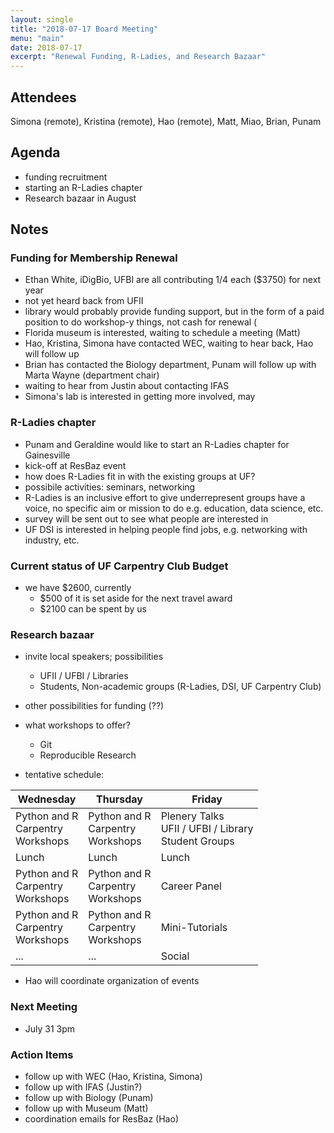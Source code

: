 ```yaml
---
layout: single
title: "2018-07-17 Board Meeting"
menu: "main"
date: 2018-07-17
excerpt: "Renewal Funding, R-Ladies, and Research Bazaar"
---
```


## Attendees
Simona (remote), Kristina (remote), Hao (remote), Matt, Miao, Brian, Punam

## Agenda
* funding recruitment
* starting an R-Ladies chapter
* Research bazaar in August

## Notes

### Funding for Membership Renewal

* Ethan White, iDigBio, UFBI are all contributing 1/4 each ($3750) for next year
* not yet heard back from UFII
* library would probably provide funding support, but in the form of a paid position to do workshop-y things, not cash for renewal (
* Florida museum is interested, waiting to schedule a meeting (Matt)
* Hao, Kristina, Simona have contacted WEC, waiting to hear back, Hao will follow up
* Brian has contacted the Biology department, Punam will follow up with Marta Wayne (department chair)
* waiting to hear from Justin about contacting IFAS
* Simona's lab is interested in getting more involved, may 

### R-Ladies chapter

* Punam and Geraldine would like to start an R-Ladies chapter for Gainesville
* kick-off at ResBaz event
* how does R-Ladies fit in with the existing groups at UF?
* possibile activities: seminars, networking
* R-Ladies is an inclusive effort to give underrepresent groups have a voice, no specific aim or mission to do e.g. education, data science, etc.
* survey will be sent out to see what people are interested in
* UF DSI is interested in helping people find jobs, e.g. networking with industry, etc.

### Current status of UF Carpentry Club Budget

* we have $2600, currently
  - $500 of it is set aside for the next travel award
  - $2100 can be spent by us

### Research bazaar
* invite local speakers; possibilities
  - UFII / UFBI / Libraries
  - Students, Non-academic groups (R-Ladies, DSI, UF Carpentry Club)
* other possibilities for funding (??)
* what workshops to offer?
  - Git
  - Reproducible Research
  
* tentative schedule:

| Wednesday | Thursday | Friday |
|-----------|----------|--------|
| Python and R <br>Carpentry <br>Workshops | Python and R <br>Carpentry <br>Workshops | Plenery Talks <br> UFII / UFBI / Library <br>Student Groups|
| Lunch | Lunch | Lunch |
| Python and R <br>Carpentry <br>Workshops | Python and R <br>Carpentry <br>Workshops | Career Panel |
| Python and R <br>Carpentry <br>Workshops | Python and R <br>Carpentry <br>Workshops | Mini-Tutorials |
| ... | ... | Social |

* Hao will coordinate organization of events

### Next Meeting
* July 31 3pm

### Action Items
* follow up with WEC (Hao, Kristina, Simona)
* follow up with IFAS (Justin?)
* follow up with Biology (Punam)
* follow up with Museum (Matt)
* coordination emails for ResBaz (Hao)
